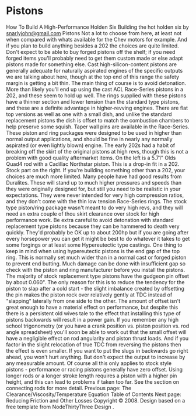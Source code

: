 # Pistons

How To Build A High-Performance Holden Six
Building the hot holden six
by snarlyjohn@gmail.com
Pistons
Not a lot to choose from here, at least not when compared with
whats available for the Chev motors for example. And if you plan to
build anything besides a 202 the choices are quite limited.
Don't expect to be able to buy forged pistons off the shelf; if
you need forged items you'll probably need to get them custom made
or else adapt pistons made for something else. Cast
high-silicon-content pistons are generally adequate for naturally
aspirated engines of the specific outputs we are talking about
here, though at the top end of this range the safety margin is
getting a bit thin. The main thing of course is to avoid
detonation.
More than likely you'll end up using the cast ACL Race-Series
pistons in a 202, and these seem to hold up well. The rings
supplied with these pistons have a thinner section and lower
tension than the standard type pistons, and these are a definite
advantage in higher-revving engines. There are flat top versions as
well as one with a small dish, and unlike the standard replacement
pistons the dish is offset to match the combustion chambers to help
preserve some squish. Taper wall pins are available in the
Race-Series. These piston and ring packages were designed to be
used in higher than normal output applications, and should be fine
in nearly any normally aspirated (or even lightly blown) engine.
The early 202s had a habit of breaking off the skirt of the
original pistons at high revs, though this is not a problem with
good quality aftermarket items.
On the left is a 5.71" Olds Quad4 rod with a Cadillac Northstar piston. This is a drop-in fit in a 202. Stock part on the right.
If you're building something other than a 202, your choices are
much more limited. Many people have had good results from
Duralites. These will stand up to much higher pressures and speeds
than they were originally designed for, but still you need to be
realistic in your expectations. They were never intended for very
high compression ratios, and they don't come with the thin low
tension Race-Series rings. The stock type piston/ring package
wasn't meant to do very high revs, and they will need an extra
couple of thou skirt clearance over stock for high performance
work. Be extra careful to avoid detonation with standard
replacement type pistons because they can be hammered to death very
quickly. They'd probably be OK up to about 200hp but if you are
going after every horsepower you can get it might be best to do
whatever it takes to get some forgings or at least some
Hypereutectic type castings.
One thing to keep in mind when using hypereutectic pistons is the
end gap of the top ring. This is normally set much wider than in
a normal cast or forged piston to prevent end butting. Much damage can
be done with insufficient gap so check with the piston and ring manufacturer
before you install the pistons.
The majority of stock replacement type pistons have the gudgeon pin
offset by about 0.060". The only reason for this is to reduce the tendency
for the piston to slap after a cold start - the slight imbalance created by
offsetting the pin makes the piston rock over relatively gently at TDC
instead of "slapping" laterally from one side to the other. The amount of
offset isn't great enough to have a material effect on performance, but
despite this there is a persistent old wives tale to the effect that
installing this type of pistons backwards will result in a power gain.
If you remember any high school trigonometry (or you have a crank position vs. piston position
vs. rod angle spreadsheet) you'll soon be able to work out that the small
offset will have a negligible effect on rod angularity and piston thrust loads.
And if you factor in the slight relocation of true TDC from reversing
the pistons then the effect is even smaller. If you want to put the slugs in
backwards go right ahead, you won't hurt anything. But don't expect the
output to increase by any measurable amount. Of course all this only applies
to stock style pistons - performance or racing pistons generally have zero offset.
Using longer rods or a longer stroke length requires a piston
with a higher pin height, and this can lead to problems if taken
too far. See the section on connecting rods for more detail.
Previous page: The Clearance/Viscosity/Temperature Equation
Table of Contents
Next page: Reducing Friction and Other Losses
Copyright © 2008. Design
based on a free template from
NodeThirtyThree
Design
.